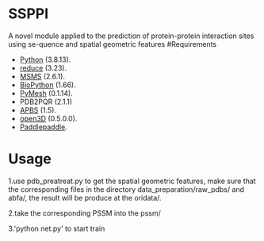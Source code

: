 # SSPPI
A novel module applied to the prediction of protein-protein interaction sites using se-quence and spatial geometric features
#Requirements
* [Python](https://www.python.org/) (3.8.13).
* [reduce](http://kinemage.biochem.duke.edu/software/reduce.php) (3.23).
* [MSMS](http://mgltools.scripps.edu/packages/MSMS/) (2.6.1).
* [BioPython](https://github.com/biopython/biopython) (1.66). 
* [PyMesh](https://github.com/PyMesh/PyMesh) (0.1.14).
* PDB2PQR (2.1.1) 
* [APBS](http://www.poissonboltzmann.org/) (1.5).
* [open3D](https://github.com/IntelVCL/Open3D) (0.5.0.0).
* [Paddlepaddle](https://www.paddlepaddle.org.cn/).
# Usage
1.use pdb_preatreat.py to get the spatial geometric features, make sure that the corresponding files in the directory data_preparation/raw_pdbs/ and abfa/, the result will be produce at the oridata/.

2.take the corresponding PSSM into the pssm/

3.'python net.py' to start train
